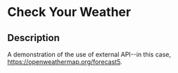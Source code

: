 # Check Your Weather

## Description
A demonstration of the use of external API--in this case, https://openweathermap.org/forecast5.


<!-- EDIT -->